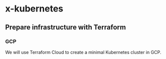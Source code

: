 # x-kubernetes

## Prepare infrastructure with Terraform

### GCP

We will use Terraform Cloud to create a minimal Kubernetes cluster in GCP.
